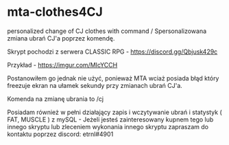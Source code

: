 # mta-clothes4CJ
personalized change of CJ clothes with command / Spersonalizowana zmiana ubrań CJ'a poprzez komendę.

Skrypt pochodzi z serwera CLASSIC RPG - https://discord.gg/Qbjusk429c

Przykład - https://imgur.com/MIcYCCH

Postanowiłem go jednak nie użyć, ponieważ MTA wciaż posiada błąd który freezuje ekran na ułamek sekundy przy zmianach ubrań CJ'a.

Komenda na zmianę ubrania to /cj

Posiadam również w pełni działający zapis i wczytywanie ubrań i statystyk ( FAT, MUSCLE ) z mySQL - Jeżeli jesteś zainteresowany kupnem tego lub innego skryptu lub zleceniem wykonania innego skryptu zapraszam do kontaktu poprzez discord: etrnl#4901
